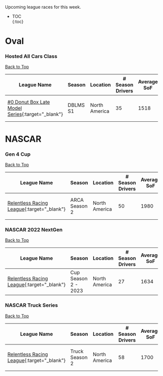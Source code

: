 Upcoming league races for this week.

* TOC  
{:toc}

# Oval

### Hosted All Cars Class

[Back to Top](#)  

|                                                         League Name                                                        | Season |   Location  |# Season Drivers|Average SoF|Setup|      Upcoming Race      |        New York        |         London         |          Sydney         |
|----------------------------------------------------------------------------------------------------------------------------|--------|-------------|----------------|-----------|-----|-------------------------|------------------------|------------------------|-------------------------|
|[\#0 Donut Box Late Model Series](https://members.iracing.com/membersite/member/LeagueView.do?league=8942){:target="_blank"}|DBLMS S1|North America|       35       |    1518   |Fixed|North Wilkesboro Speedway|Mon, June 12 06:30PM EDT|Mon, June 12 11:30PM BST|Tue, June 13 08:30AM AEST|

# NASCAR

### Gen 4 Cup

[Back to Top](#)  

|                                                     League Name                                                     |    Season   |   Location  |# Season Drivers|Average SoF|Setup|    Upcoming Race   |        New York        |         London         |          Sydney         |
|---------------------------------------------------------------------------------------------------------------------|-------------|-------------|----------------|-----------|-----|--------------------|------------------------|------------------------|-------------------------|
|[Relentless Racing League](https://members.iracing.com/membersite/member/LeagueView.do?league=9238){:target="_blank"}|ARCA Season 2|North America|       50       |    1980   |Fixed|Texas Motor Speedway|Thu, June 15 08:00PM EDT|Fri, June 16 01:00AM BST|Fri, June 16 10:00AM AEST|

### NASCAR 2022 NextGen

[Back to Top](#)  

|                                                     League Name                                                     |       Season       |   Location  |# Season Drivers|Average SoF|Setup|           Upcoming Race          |        New York        |         London         |          Sydney         |
|---------------------------------------------------------------------------------------------------------------------|--------------------|-------------|----------------|-----------|-----|----------------------------------|------------------------|------------------------|-------------------------|
|[Relentless Racing League](https://members.iracing.com/membersite/member/LeagueView.do?league=9238){:target="_blank"}|Cup Season 2 \- 2023|North America|       27       |    1634   |Fixed|WeatherTech Raceway at Laguna Seca|Wed, June 14 07:59PM EDT|Thu, June 15 12:59AM BST|Thu, June 15 09:59AM AEST|

### NASCAR Truck Series

[Back to Top](#)  

|                                                     League Name                                                     |    Season    |   Location  |# Season Drivers|Average SoF|Setup|         Upcoming Race         |        New York        |         London         |          Sydney         |
|---------------------------------------------------------------------------------------------------------------------|--------------|-------------|----------------|-----------|-----|-------------------------------|------------------------|------------------------|-------------------------|
|[Relentless Racing League](https://members.iracing.com/membersite/member/LeagueView.do?league=9238){:target="_blank"}|Truck Season 2|North America|       58       |    1700   |Fixed|Michigan International Speedway|Tue, June 13 07:58PM EDT|Wed, June 14 12:58AM BST|Wed, June 14 09:58AM AEST|

